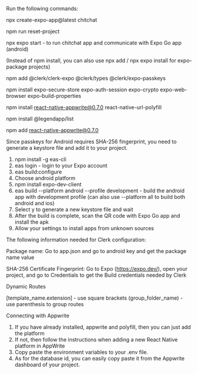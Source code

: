 Run the following commands:

npx create-expo-app@latest chitchat

npm run reset-project

npx expo start - to run chitchat app and communicate with Expo Go app (android)

(Instead of npm install, you can also use npx add / npx expo install for expo-package projects)

npm add @clerk/clerk-expo @clerk/types @clerk/expo-passkeys

npm install expo-secure-store expo-auth-session expo-crypto expo-web-browser expo-build-properties

npm install react-native-appwrite@0.7.0 react-native-url-polyfill

npm install @legendapp/list

npm add react-native-appwrite@0.7.0

Since passkeys for Android requires SHA-256 fingerprint, you need to generate a keystore file and add it to your project.
1. npm install -g eas-cli 
2. eas login - login to your Expo account
3. eas build:configure 
4. Choose android platform 
5. npm install expo-dev-client 
6. eas build --platform android --profile development - build the android app with development profile (can also use --platform all to build both android and ios)
7. Select y to generate a new keystore file and wait 
8. After the build is complete, scan the QR code with Expo Go app and install the apk 
9. Allow your settings to install apps from unknown sources

The following information needed for Clerk configuration:

Package name: Go to app.json and go to android key and get the package name value

SHA-256 Certificate Fingerprint: Go to Expo (https://expo.dev/), open your project, and go to Credentials to get the Build credentials
needed by Clerk

Dynamic Routes

[template_name.extension] - use square brackets
(group_folder_name) - use parenthesis to group routes

Connecting with Appwrite
1. If you have already installed, appwrite and polyfill, then you can just add the platform
2. If not, then follow the instructions when adding a new React Native platform in AppWrite
3. Copy paste the environment variables to your .env file.
4. As for the database id, you can easily copy paste it from the Appwrite dashboard of your project.